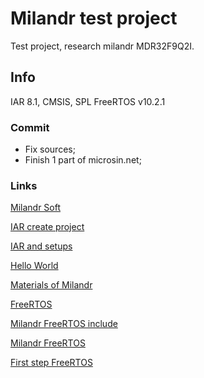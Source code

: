 # Milandr test project

Test project, research milandr MDR32F9Q2I.

## Info

IAR 8.1, CMSIS, SPL
FreeRTOS v10.2.1

### Commit

* Fix sources;
* Finish 1 part of microsin.net;

### Links

[Milandr Soft](https://ic.milandr.ru/soft/)

[IAR create project](http://easyelectronics.ru/arm-uchebnyj-kurs-iar-ewarm-sozdanie-proekta-chast-2-cmsis-i-standard-peripherals-library.html)

[IAR and setups](https://startmilandr.ru/doku.php/prog:spec:proj_iar)

[Hello World](https://startmilandr.ru/doku.php/prog:start:helloword)

[Materials of Milandr](https://edu.milandr.ru/library/)

[FreeRTOS](https://www.freertos.org/)

[Milandr FreeRTOS include](http://cdeblog.ru/podklyuchaem-freertos-k-milandr)

[Milandr FreeRTOS](http://cdeblog.ru/keil-milandr-freertos-is-simple)

[First step FreeRTOS](http://microsin.net/programming/ARM/freertos-part1.html)
